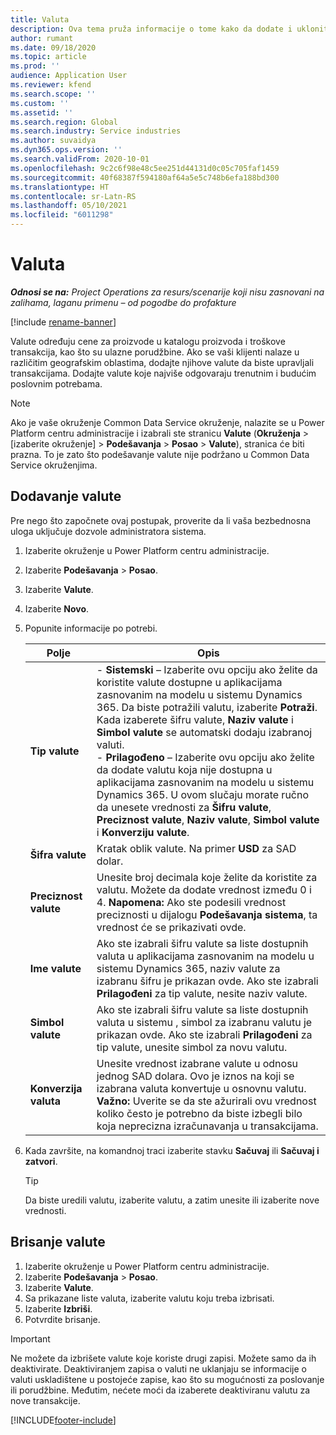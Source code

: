 ```yaml
---
title: Valuta
description: Ova tema pruža informacije o tome kako da dodate i uklonite tipove valuta u projektnim operacijama.
author: rumant
ms.date: 09/18/2020
ms.topic: article
ms.prod: ''
audience: Application User
ms.reviewer: kfend
ms.search.scope: ''
ms.custom: ''
ms.assetid: ''
ms.search.region: Global
ms.search.industry: Service industries
ms.author: suvaidya
ms.dyn365.ops.version: ''
ms.search.validFrom: 2020-10-01
ms.openlocfilehash: 9c2c6f98e48c5ee251d44131d0c05c705faf1459
ms.sourcegitcommit: 40f68387f594180af64a5e5c748b6efa188bd300
ms.translationtype: HT
ms.contentlocale: sr-Latn-RS
ms.lasthandoff: 05/10/2021
ms.locfileid: "6011298"
---
```

# <a name="currency"></a>Valuta

_**Odnosi se na:** Project Operations za resurs/scenarije koji nisu zasnovani na zalihama, laganu primenu – od pogodbe do profakture_

[!include [rename-banner](~/includes/cc-data-platform-banner.md)]

Valute određuju cene za proizvode u katalogu proizvoda i troškove transakcija, kao što su ulazne porudžbine. Ako se vaši klijenti nalaze u različitim geografskim oblastima, dodajte njihove valute da biste upravljali transakcijama. Dodajte valute koje najviše odgovaraju trenutnim i budućim poslovnim potrebama.  

> [!NOTE]
> Ako je vaše okruženje Common Data Service okruženje, nalazite se u Power Platform centru administracije i izabrali ste stranicu **Valute** (**Okruženja** > [izaberite okruženje] > **Podešavanja** > **Posao** > **Valute**), stranica će biti prazna. To je zato što podešavanje valute nije podržano u Common Data Service okruženjima.

## <a name="add-a-currency"></a>Dodavanje valute  
Pre nego što započnete ovaj postupak, proverite da li vaša bezbednosna uloga uključuje dozvole administratora sistema. 

1. Izaberite okruženje u Power Platform centru administracije. 
2. Izaberite **Podešavanja** > **Posao**.
3. Izaberite **Valute**.  
4. Izaberite **Novo**.  
5. Popunite informacije po potrebi.  


   |          Polje          |                                                                                                                                                                                                                                                                                                                                                                            Opis                                                                                                                                                                                                                                                                                                                                                                            |
   |-------------------------|-------------------------------------------------------------------------------------------------------------------------------------------------------------------------------------------------------------------------------------------------------------------------------------------------------------------------------------------------------------------------------------------------------------------------------------------------------------------------------------------------------------------------------------------------------------------------------------------------------------------------------------------------------------------------------------------------------------------------------------------------------------------|
   |    **Tip valute**    | - **Sistemski** – Izaberite ovu opciju ako želite da koristite valute dostupne u aplikacijama zasnovanim na modelu u sistemu Dynamics 365. Da biste potražili valutu, izaberite **Potraži**. Kada izaberete šifru valute, **Naziv valute** i **Simbol valute** se automatski dodaju izabranoj valuti.<br />- **Prilagođeno** – Izaberite ovu opciju ako želite da dodate valutu koja nije dostupna u aplikacijama zasnovanim na modelu u sistemu Dynamics 365. U ovom slučaju morate ručno da unesete vrednosti za **Šifru valute**, **Preciznost valute**, **Naziv valute**, **Simbol valute** i **Konverziju valute**. |
   |    **Šifra valute**    |                                                                                                                                                                                                                                                                                                                                            Kratak oblik valute. Na primer **USD** za SAD dolar.                                                                                                                                                                                                                                                                                                                                            |
   | **Preciznost valute**  |                                                                                                                                                                                  Unesite broj decimala koje želite da koristite za valutu.  Možete da dodate vrednost između 0 i 4. **Napomena:** Ako ste podesili vrednost preciznosti u dijalogu **Podešavanja sistema**, ta vrednost će se prikazivati ovde.                                                                                                                                                                                  |
   |    **Ime valute**    |                                                                                                                                                                                                                                         Ako ste izabrali šifru valute sa liste dostupnih valuta u aplikacijama zasnovanim na modelu u sistemu Dynamics 365, naziv valute za izabranu šifru je prikazan ovde. Ako ste izabrali **Prilagođeni** za tip valute, nesite naziv valute.                                                                                                                                                                                                                                          |
   |   **Simbol valute**   |                                                                                                                                                                                                                                                                      Ako ste izabrali šifru valute sa liste dostupnih valuta u sistemu , simbol za izabranu valutu je prikazan ovde. Ako ste izabrali **Prilagođeni** za tip valute, unesite simbol za novu valutu.                                                                                                                                                                                                                                                                       |
   | **Konverzija valuta** |                                                                                                                                                                                                                                     Unesite vrednost izabrane valute u odnosu jednog SAD dolara. Ovo je iznos na koji se izabrana valuta konvertuje u osnovnu valutu. **Važno:** Uverite se da ste ažurirali ovu vrednost koliko često je potrebno da biste izbegli bilo koja neprecizna izračunavanja u transakcijama.                                                                                                                                                                                                                                      |


6. Kada završite, na komandnoj traci izaberite stavku **Sačuvaj** ili **Sačuvaj i zatvori**.  

   > [!TIP]
   >  Da biste uredili valutu, izaberite valutu, a zatim unesite ili izaberite nove vrednosti.  

## <a name="delete-a-currency"></a>Brisanje valute  

1. Izaberite okruženje u Power Platform centru administracije. 
2. Izaberite **Podešavanja** > **Posao**.
3. Izaberite **Valute**.  
4. Sa prikazane liste valuta, izaberite valutu koju treba izbrisati.  
5. Izaberite **Izbriši**.  
6. Potvrdite brisanje.  

> [!IMPORTANT]
>  Ne možete da izbrišete valute koje koriste drugi zapisi. Možete samo da ih deaktivirate. Deaktiviranjem zapisa o valuti ne uklanjaju se informacije o valuti uskladištene u postojeće zapise, kao što su mogućnosti za poslovanje ili porudžbine. Međutim, nećete moći da izaberete deaktiviranu valutu za nove transakcije.  


[!INCLUDE[footer-include](../includes/footer-banner.md)]